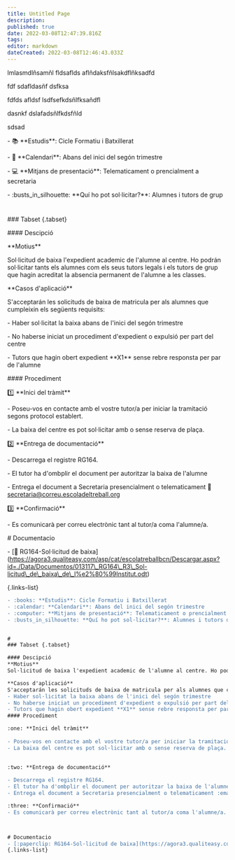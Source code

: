 ```yaml
---
title: Untitled Page
description: 
published: true
date: 2022-03-08T12:47:39.816Z
tags: 
editor: markdown
dateCreated: 2022-03-08T12:46:43.033Z
---
```


lmlasmdlñsamñl fldsaflds aflñdaksfñlsakdflñksadfd

fdf sdafldasñf dsfksa

fdfds afldsf lsdfsefkdsñlfksañdfl 

dasnkf dslafadsñlfkdsfñld

sdsad

\- :books: \*\*Estudis\*\*: Cicle Formatiu i Batxillerat

\- :calendar: \*\*Calendari\*\*: Abans del inici del segón trimestre

\- :computer: \*\*Mitjans de presentació\*\*: Telematicament o prencialment a secretaria

\- :busts\_in\_silhouette: \*\*Quí ho pot sol·licitar?\*\*: Alumnes i tutors de grup

#

\### Tabset {.tabset}

\#### Descipció

\*\*Motius\*\*

Sol·licitud de baixa l'expedient academic de l'alumne al centre. Ho podrán sol·licitar tants els alumnes com els seus tutors legals i els tutors de grup que hagin acreditat la absencia permanent de l'alumne a les classes.

\*\*Casos d'aplicació\*\*

S'acceptarán les solicituds de baixa de matricula per als alumnes que cumpleixin els següents requisits:

\- Haber sol·licitat la baixa abans de l'inici del segón trimestre

\- No haberse iniciat un procediment d'expedient o expulsió per part del centre

\- Tutors que hagin obert expedient \*\*X1\*\* sense rebre responsta per par de l'alumne

\#### Procediment

:one: \*\*Inici del tràmit\*\*

\- Poseu-vos en contacte amb el vostre tutor/a per iniciar la tramitació segons protocol establert.

\- La baixa del centre es pot sol·licitar amb o sense reserva de plaça.

:two: \*\*Entrega de documentació\*\*

\- Descarrega el registre RG164.

\- El tutor ha d'ombplir el document per autoritzar la baixa de l'alumne

\- Entrega el document a Secretaria presencialment o telematicament :email: secretaria@correu.escoladeltreball.org

:three: \*\*Confirmació\*\*

\- Es comunicarà per correu electrònic tant al tutor/a coma l'alumne/a.

\# Documentacio

\- \[:paperclip: RG164-Sol·licitud de baixa\](https://agora3.qualiteasy.com/asp/cat/escolatreballbcn/Descargar.aspx?id=./Data/Documentos/013117\_RG164\_R3\_Sol-licitud\_de\_baixa\_de\_l%e2%80%99Institut.odt)

{.links-list}

```diff
- :books: **Estudis**: Cicle Formatiu i Batxillerat
- :calendar: **Calendari**: Abans del inici del segón trimestre
- :computer: **Mitjans de presentació**: Telematicament o prencialment a secretaria
- :busts_in_silhouette: **Quí ho pot sol·licitar?**: Alumnes i tutors de grup


#
### Tabset {.tabset}

#### Descipció
**Motius**
Sol·licitud de baixa l'expedient academic de l'alumne al centre. Ho podrán sol·licitar tants els alumnes com els seus tutors legals i els tutors de grup que hagin acreditat la absencia permanent de l'alumne a les classes.

**Casos d'aplicació**
S'acceptarán les solicituds de baixa de matricula per als alumnes que cumpleixin els següents requisits:
- Haber sol·licitat la baixa abans de l'inici del segón trimestre
- No haberse iniciat un procediment d'expedient o expulsió per part del centre
- Tutors que hagin obert expedient **X1** sense rebre responsta per par de l'alumne
#### Procediment

:one: **Inici del tràmit**
 
- Poseu-vos en contacte amb el vostre tutor/a per iniciar la tramitació segons protocol establert.
- La baixa del centre es pot sol·licitar amb o sense reserva de plaça.
 

:two: **Entrega de documentació**
 
- Descarrega el registre RG164.
- El tutor ha d'ombplir el document per autoritzar la baixa de l'alumne
- Entrega el document a Secretaria presencialment o telematicament :email: secretaria@correu.escoladeltreball.org

:three: **Confirmació**
- Es comunicarà per correu electrònic tant al tutor/a coma l'alumne/a.



# Documentacio
- [:paperclip: RG164-Sol·licitud de baixa](https://agora3.qualiteasy.com/asp/cat/escolatreballbcn/Descargar.aspx?id=./Data/Documentos/013117_RG164_R3_Sol-licitud_de_baixa_de_l%e2%80%99Institut.odt)
{.links-list}
```